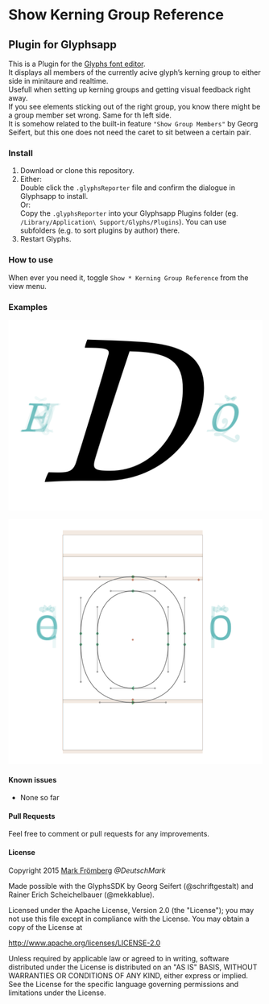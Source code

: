 # Show Kerning Group Reference

## Plugin for Glyphsapp

This is a Plugin for the [Glyphs font editor](http://glyphsapp.com/).  
It displays all members of the currently acive glyph’s kerning group to either side in minitaure and realtime.  
Usefull when setting up kerning groups and getting visual feedback right away.  
If you see elements sticking out of the right group, you know there might be a group member set wrong. Same for th left side.  
It is somehow related to the built-in feature `"Show Group Members"` by Georg Seifert, but this one does not need the caret to sit between a certain pair.

### Install

1. Download or clone this repository.
2. Either:  
   Double click the `.glyphsReporter` file and confirm the dialogue in Glyphsapp to install.  
   Or:  
   Copy the `.glyphsReporter` into your Glyphsapp Plugins folder (eg. `/Library/Application\ Support/Glyphs/Plugins`). You can use subfolders (e.g. to sort plugins by author) there.
3. Restart Glyphs.

### How to use

When ever you need it, toggle `Show * Kerning Group Reference` from the view menu.

### Examples

![Show Kerning Group Reference Demo](https://raw.githubusercontent.com/DeutschMark/Show-Kerning-Group-Reference/12fd9ffaa0447f742dabce60a407ece582e1d6b2/Screenshots/KGR%2001.png?raw=true "Show Kerning Group Reference Demo")

![Show Kerning Group Reference Demo](https://raw.githubusercontent.com/DeutschMark/Show-Kerning-Group-Reference/12fd9ffaa0447f742dabce60a407ece582e1d6b2/Screenshots/KGR%2002.png?raw=true "Show Kerning Group Reference Demo")


#### Known issues

- None so far

#### Pull Requests

Feel free to comment or pull requests for any improvements.

#### License

Copyright 2015 [Mark Frömberg](http://www.markfromberg.com/) *@DeutschMark*

Made possible with the GlyphsSDK by Georg Seifert (@schriftgestalt) and Rainer Erich Scheichelbauer (@mekkablue).

Licensed under the Apache License, Version 2.0 (the "License");
you may not use this file except in compliance with the License.
You may obtain a copy of the License at

http://www.apache.org/licenses/LICENSE-2.0

Unless required by applicable law or agreed to in writing, software
distributed under the License is distributed on an "AS IS" BASIS,
WITHOUT WARRANTIES OR CONDITIONS OF ANY KIND, either express or implied.
See the License for the specific language governing permissions and
limitations under the License.

